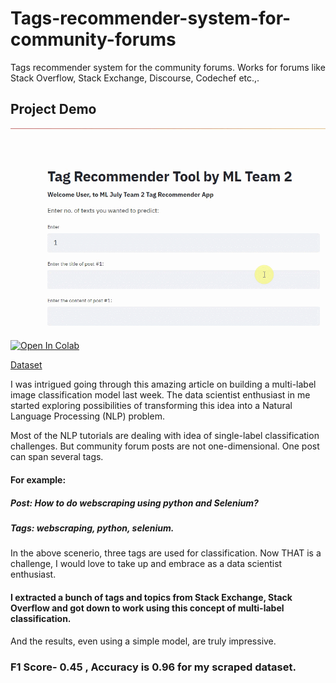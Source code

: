 # Tags-recommender-system-for-community-forums
Tags recommender system for the community forums. Works for forums like Stack Overflow, Stack Exchange, Discourse, Codechef etc.,.  
## Project Demo

![](./demo-Copy.gif)

[![Open In Colab](https://colab.research.google.com/assets/colab-badge.svg)](https://colab.research.google.com/github/sailikhithk/Tags-recommender-system-for-community-forums)

[Dataset](./webscraping_stack4.xlsx)

I was intrigued going through this amazing article on building a multi-label image classification model last week. The data scientist enthusiast in me started exploring possibilities of transforming this idea into a Natural Language Processing (NLP) problem.

Most of the NLP tutorials are dealing with idea of single-label classification challenges. But community forum posts are not one-dimensional. One post can span several tags. 

#### For example: 

##### Post: How to do webscraping using python and Selenium? 
##### Tags: webscraping, python, selenium.

In the above scenerio, three tags are used for classification. Now THAT is a challenge, I would love to take up and embrace as a data scientist enthusiast. 

#### I extracted a bunch of tags and topics from Stack Exchange, Stack Overflow and got down to work using this concept of multi-label classification. 

And the results, even using a simple model, are truly impressive.

### F1 Score- 0.45 , Accuracy is 0.96 for my scraped dataset. 


